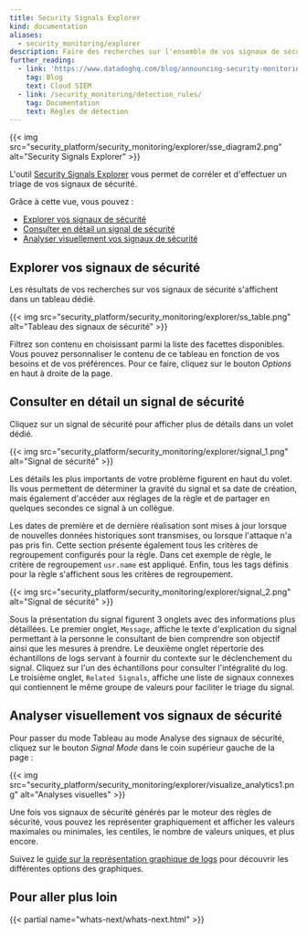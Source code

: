 ```yaml
---
title: Security Signals Explorer
kind: documentation
aliases:
  - security_monitoring/explorer
description: Faire des recherches sur l'ensemble de vos signaux de sécurité et effectuer une analyse de la sécurité
further_reading:
  - link: 'https://www.datadoghq.com/blog/announcing-security-monitoring/'
    tag: Blog
    text: Cloud SIEM
  - link: /security_monitoring/detection_rules/
    tag: Documentation
    text: Règles de détection
---
```

{{< img src="security_platform/security_monitoring/explorer/sse_diagram2.png" alt="Security Signals Explorer"  >}}

L'outil [Security Signals Explorer][1] vous permet de corréler et d'effectuer un triage de vos signaux de sécurité.

Grâce à cette vue, vous pouvez :

* [Explorer vos signaux de sécurité](#explore-your-security-signals)
* [Consulter en détail un signal de sécurité](#inspect-a-security-signal)
* [Analyser visuellement vos signaux de sécurité](#visualize-your-security-signals-analytics)

## Explorer vos signaux de sécurité

Les résultats de vos recherches sur vos signaux de sécurité s'affichent dans un tableau dédié.

{{< img src="security_platform/security_monitoring/explorer/ss_table.png" alt="Tableau des signaux de sécurité"  >}}

Filtrez son contenu en choisissant parmi la liste des facettes disponibles. Vous pouvez personnaliser le contenu de ce tableau en fonction de vos besoins et de vos préférences. Pour ce faire, cliquez sur le bouton _Options_ en haut à droite de la page.

## Consulter en détail un signal de sécurité

Cliquez sur un signal de sécurité pour afficher plus de détails dans un volet dédié.

{{< img src="security_platform/security_monitoring/explorer/signal_1.png" alt="Signal de sécurité"  >}}

Les détails les plus importants de votre problème figurent en haut du volet. Ils vous permettent de déterminer la gravité du signal et sa date de création, mais également d'accéder aux réglages de la règle et de partager en quelques secondes ce signal à un collègue.

Les dates de première et de dernière réalisation sont mises à jour lorsque de nouvelles données historiques sont transmises, ou lorsque l'attaque n'a pas pris fin. Cette section présente également tous les critères de regroupement configurés pour la règle. Dans cet exemple de règle, le critère de regroupement `usr.name` est appliqué. Enfin, tous les tags définis pour la règle s'affichent sous les critères de regroupement.

{{< img src="security_platform/security_monitoring/explorer/signal_2.png" alt="Signal de sécurité"  >}}

Sous la présentation du signal figurent 3 onglets avec des informations plus détaillées. Le premier onglet, `Message`, affiche le texte d'explication du signal permettant à la personne le consultant de bien comprendre son objectif ainsi que les mesures à prendre. Le deuxième onglet répertorie des échantillons de logs servant à fournir du contexte sur le déclenchement du signal. Cliquez sur l'un des échantillons pour consulter l'intégralité du log. Le troisième onglet, `Related Signals`, affiche une liste de signaux connexes qui contiennent le même groupe de valeurs pour faciliter le triage du signal.

## Analyser visuellement vos signaux de sécurité

Pour passer du mode Tableau au mode Analyse des signaux de sécurité, cliquez sur le bouton _Signal Mode_ dans le coin supérieur gauche de la page :

{{< img src="security_platform/security_monitoring/explorer/visualize_analytics1.png" alt="Analyses visuelles"  >}}

Une fois vos signaux de sécurité générés par le moteur des règles de sécurité, vous pouvez les représenter graphiquement et afficher les valeurs maximales ou minimales, les centiles, le nombre de valeurs uniques, et plus encore.

Suivez le [guide sur la représentation graphique de logs][2] pour découvrir les différentes options des graphiques.


## Pour aller plus loin

{{< partial name="whats-next/whats-next.html" >}}


[1]: https://app.datadoghq.com/security
[2]: /fr/logs/explorer/analytics/?tab=timeseries
